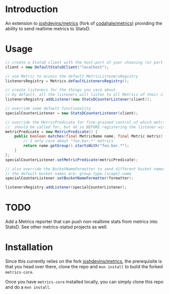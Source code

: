 # Introduction

An extension to [joshdevins/metrics](https://github.com/joshdevins/metrics) (fork of [codahale/metrics](https://github.com/codahale/metrics)) providing the ability to send realtime metrics to StatsD.

# Usage

```java
// create a StatsD client with the host:port of your choosing (or port 8125 by default)
client = new DefaultStatsDClient("localhost");

// use Metric to access the default MetricListenersRegistry
listenersRegistry = Metrics.defaultListenersRegistry();

// create listeners for the things you care about
// by default, all the listeners will listen to all Metrics of their class
listenersRegistry.addListener(new StatsDCounterListener(client));

// override some default functionality
specialCounterListener = new StatsDCounterListener(client);

// override the MetricPredicate for fine-grained control of which metrics the listener
//  should be called for, but do so BEFORE registering the listener with the registry
metricPredicate = new MetricPredicate() {
    public boolean matches(final MetricName name, final Metric metric) {
        // I only care about "foo.bar.*" metrics
        return name.getGroup().startsWith("foo.bar.*");
    }
};
specialCounterListener.setMetricPredicate(metricPredicate);

// also override the BucketNameFormatter to send different bucket names to StatsD
// the default bucket names are: group.type.[scope].name
specialCounterListener.setBucketNameFormatter(formatter);

listenersRegistry.addListener(specialCounterListener);

```

# TODO

Add a Metrics reporter that can push non-realtime stats from metrics into StatsD. See other metrics-statsd projects as well.

# Installation

Since this currently relies on the fork [joshdevins/metrics](https://github.com/joshdevins/metrics), the prerequisite is that you head over there, clone the repo and `mvn install` to build the forked `metrics-core`.

Once you have `metrics-core` installed locally, you can simply clone this repo and do a `mvn install`.
